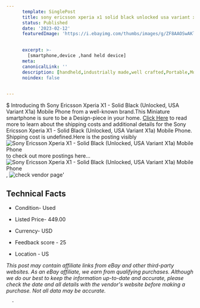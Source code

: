 ```yaml
---
      template: SinglePost
      title: sony ericsson xperia x1 solid black unlocked usa variant x1a mobile phone
      status: Published
      date: '2023-02-12'
      featuredImage: 'https://i.ebayimg.com/thumbs/images/g/ZF8AAOSwAKljOLxd/s-l225.jpg'
       

      excerpt: >-
        [smartphone,device ,hand held device]
      meta:
      canonicalLink: ''
      description: [handheld,industrially made,well crafted,Portable,Mobile,Compact,Convenient,Lightweight,Maneuverable,Man-portable,Miniature,Carriable,Hand-held,Light,Holdable,Transportable,Mobile device,Pocket-sized,On-the-go,Wireless,Cordless,Compact size,Convenient size, smartphone,device ,hand held device]
      noindex: false
      

---
```

$
      Introducing th Sony Ericsson Xperia X1 - Solid Black (Unlocked, USA Variant X1a) Mobile Phone from a well-known brand.This Miniature smartphone is sure to be a Design-piece in your home. [Click Here](https://www.ebay.com/itm/155278851327?hash=item2427573cff%3Ag%3AZF8AAOSwAKljOLxd&mkevt=1&mkcid=1&mkrid=711-53200-19255-0&campid=%253CePNCampaignId%253E&customid=%253CreferenceId%253E&toolid=10049) to read more to learn about the shipping costs and additional details for the Sony Ericsson Xperia X1 - Solid Black (Unlocked, USA Variant X1a) Mobile Phone. Shipping cost is undefined.Here is the posting visibly ![Sony Ericsson Xperia X1 - Solid Black (Unlocked, USA Variant X1a) Mobile Phone](https://i.ebayimg.com/thumbs/images/g/ZF8AAOSwAKljOLxd/s-l225.jpg) to check out more postings here... ![Sony Ericsson Xperia X1 - Solid Black (Unlocked, USA Variant X1a) Mobile Phone](https://i.ebayimg.com/images/g/ZF8AAOSwAKljOLxd/s-l1600.jpg), ![check vendor page](https://origin-galleryplus.ebayimg.com/ws/web/155278851327_2_0_1/225x225.jpg,https://origin-galleryplus.ebayimg.com/ws/web/155278851327_3_0_1/225x225.jpg,https://origin-galleryplus.ebayimg.com/ws/web/155278851327_4_0_1/225x225.jpg,https://origin-galleryplus.ebayimg.com/ws/web/155278851327_5_0_1/225x225.jpg,https://origin-galleryplus.ebayimg.com/ws/web/155278851327_6_0_1/225x225.jpg,https://origin-galleryplus.ebayimg.com/ws/web/155278851327_7_0_1/225x225.jpg,https://origin-galleryplus.ebayimg.com/ws/web/155278851327_8_0_1/225x225.jpg,https://origin-galleryplus.ebayimg.com/ws/web/155278851327_9_0_1/225x225.jpg,https://origin-galleryplus.ebayimg.com/ws/web/155278851327_10_0_1/225x225.jpg,https://origin-galleryplus.ebayimg.com/ws/web/155278851327_11_0_1/225x225.jpg)'

      

 ## Technical Facts 



     
      

 - Condition- Used 


      

 - Listed Price- 449.00 


      

 - Currency- USD 


      

 - Feedback score - 25 


      

 - Location - US 


      
      

 *_This post may contain affiliate links from eBay and other third-party websites. As an eBay affiliate, we earn from qualifying purchases. Although we do our best to keep the information up-to-date and accurate, please check the date and all details with the vendor's website before making a purchase. Not all data may be accurate._*




      -
